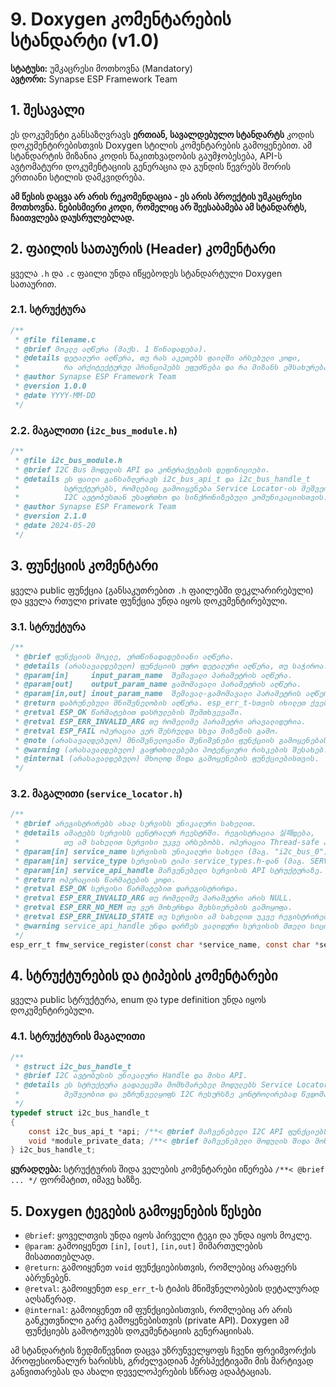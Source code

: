 # 9. Doxygen კომენტარების სტანდარტი (v1.0)

**სტატუსი:** უმკაცრესი მოთხოვნა (Mandatory)  
**ავტორი:** Synapse ESP Framework Team

## 1. შესავალი

ეს დოკუმენტი განსაზღვრავს **ერთიან, სავალდებულო სტანდარტს** კოდის დოკუმენტირებისთვის Doxygen სტილის კომენტარების გამოყენებით. ამ სტანდარტის მიზანია კოდის წაკითხვადობის გაუმჯობესება, API-ს ავტომატური დოკუმენტაციის გენერაცია და გუნდის წევრებს შორის ერთიანი სტილის დამკვიდრება.

**ამ წესის დაცვა არ არის რეკომენდაცია - ეს არის პროექტის უმკაცრესი მოთხოვნა. ნებისმიერი კოდი, რომელიც არ შეესაბამება ამ სტანდარტს, ჩაითვლება დაუსრულებლად.**

## 2. ფაილის სათაურის (Header) კომენტარი

ყველა `.h` და `.c` ფაილი უნდა იწყებოდეს სტანდარტული Doxygen სათაურით.

### 2.1. სტრუქტურა

```c
/**
 * @file filename.c
 * @brief მოკლე აღწერა (მაქს. 1 წინადადება).
 * @details დეტალური აღწერა, თუ რას აკეთებს ფაილში არსებული კოდი,
 *          რა არქიტექტურულ პრინციპებს ეფუძნება და რა მიზანს ემსახურება.
 * @author Synapse ESP Framework Team
 * @version 1.0.0
 * @date YYYY-MM-DD
 */
```

### 2.2. მაგალითი (`i2c_bus_module.h`)

```c
/**
 * @file i2c_bus_module.h
 * @brief I2C Bus მოდულის API და კონტრაქტების დეფინიციები.
 * @details ეს ფაილი განსაზღვრავს i2c_bus_api_t და i2c_bus_handle_t
 *          სტრუქტურებს, რომლებიც გამოიყენება Service Locator-ის მეშვეობით
 *          I2C ავტობუსთან უსაფრთხო და სინქრონიზებული კომუნიკაციისთვის.
 * @author Synapse ESP Framework Team
 * @version 2.1.0
 * @date 2024-05-20
 */
```

## 3. ფუნქციის კომენტარი

ყველა public ფუნქცია (განსაკუთრებით `.h` ფაილებში დეკლარირებული) და ყველა რთული private ფუნქცია უნდა იყოს დოკუმენტირებული.

### 3.1. სტრუქტურა

```c
/**
 * @brief ფუნქციის მოკლე, ერთწინადადებიანი აღწერა.
 * @details (არასავალდებულო) ფუნქციის უფრო დეტალური აღწერა, თუ საჭიროა.
 * @param[in]     input_param_name  შემავალი პარამეტრის აღწერა.
 * @param[out]    output_param_name გამომავალი პარამეტრის აღწერა.
 * @param[in,out] inout_param_name  შემავალ-გამომავალი პარამეტრის აღწერა.
 * @return დაბრუნებული მნიშვნელობის აღწერა. esp_err_t-სთვის იხილეთ ქვემოთ.
 * @retval ESP_OK წარმატებით დასრულების შემთხვევაში.
 * @retval ESP_ERR_INVALID_ARG თუ რომელიმე პარამეტრი არავალიდურია.
 * @retval ESP_FAIL ოპერაცია ვერ შესრულდა სხვა მიზეზის გამო.
 * @note (არასავალდებულო) მნიშვნელოვანი შენიშვნები ფუნქციის გამოყენებასთან დაკავშირებით.
 * @warning (არასავალდებულო) გაფრთხილებები პოტენციური რისკების შესახებ.
 * @internal (არასავალდებულო) მხოლოდ შიდა გამოყენების ფუნქციებისთვის.
 */
```

### 3.2. მაგალითი (`service_locator.h`)

```c
/**
 * @brief არეგისტრირებს ახალ სერვისს უნიკალური სახელით.
 * @details ამატებს სერვისს ცენტრალურ რეესტრში. რეგისტრაცია 실패დება,
 *          თუ ამ სახელით სერვისი უკვე არსებობს. ოპერაცია Thread-safe არის.
 * @param[in] service_name სერვისის უნიკალური სახელი (მაგ. "i2c_bus_0").
 * @param[in] service_type სერვისის ტიპი service_types.h-დან (მაგ. SERVICE_TYPE_I2C_BUS_API).
 * @param[in] service_api_handle მაჩვენებელი სერვისის API სტრუქტურაზე.
 * @return ოპერაციის წარმატების კოდი.
 * @retval ESP_OK სერვისი წარმატებით დარეგისტრირდა.
 * @retval ESP_ERR_INVALID_ARG თუ რომელიმე პარამეტრი არის NULL.
 * @retval ESP_ERR_NO_MEM თუ ვერ მოხერხდა მეხსიერების გამოყოფა.
 * @retval ESP_ERR_INVALID_STATE თუ სერვისი ამ სახელით უკვე რეგისტრირებულია.
 * @warning service_api_handle უნდა დარჩეს ვალიდური სერვისის მთელი სიცოცხლის განმავლობაში.
 */
esp_err_t fmw_service_register(const char *service_name, const char *service_type, service_handle_t service_api_handle);
```

## 4. სტრუქტურების და ტიპების კომენტარები

ყველა public სტრუქტურა, enum და type definition უნდა იყოს დოკუმენტირებული.

### 4.1. სტრუქტურის მაგალითი

```c
/**
 * @struct i2c_bus_handle_t
 * @brief I2C ავტობუსის უნიკალური Handle და მისი API.
 * @details ეს სტრუქტურა გადაეცემა მომხმარებელ მოდულებს Service Locator-ის
 *          მეშვეობით და უზრუნველყოფს I2C რესურსზე კონტროლირებად წვდომას.
 */
typedef struct i2c_bus_handle_t
{
    const i2c_bus_api_t *api; /**< @brief მაჩვენებელი I2C API ფუნქციებზე. */
    void *module_private_data; /**< @brief მაჩვენებელი მოდულის შიდა მონაცემებზე. */
} i2c_bus_handle_t;
```

**ყურადღება:** სტრუქტურის შიდა ველების კომენტარები იწერება `/**< @brief ... */` ფორმატით, იმავე ხაზზე.

## 5. Doxygen ტეგების გამოყენების წესები

- `@brief`: ყოველთვის უნდა იყოს პირველი ტეგი და უნდა იყოს მოკლე.
- `@param`: გამოიყენეთ `[in]`, `[out]`, `[in,out]` მიმართულების მისათითებლად.
- `@return`: გამოიყენეთ `void` ფუნქციებისთვის, რომლებიც არაფერს აბრუნებენ.
- `@retval`: გამოიყენეთ `esp_err_t`-ს ტიპის მნიშვნელობების დეტალურად აღსაწერად.
- `@internal`: გამოიყენეთ იმ ფუნქციებისთვის, რომლებიც არ არის განკუთვნილი გარე გამოყენებისთვის (private API). Doxygen ამ ფუნქციებს გამოტოვებს დოკუმენტაციის გენერაციისას.

ამ სტანდარტის ზედმიწევნით დაცვა უზრუნველყოფს ჩვენი ფრეიმვორქის პროფესიონალურ ხარისხს, გრძელვადიან პერსპექტივაში მის მარტივად განვითარებას და ახალი დეველოპერების სწრაფ ადაპტაციას.